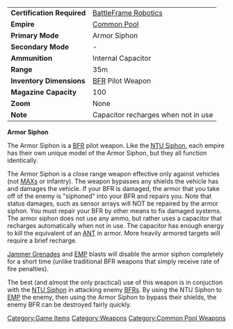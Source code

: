 |                            |                                                         |
|----------------------------|---------------------------------------------------------|
| **Certification Required** | [BattleFrame Robotics](BattleFrame_Robotics "wikilink") |
| **Empire**                 | [Common Pool](Common_Pool "wikilink")                   |
| **Primary Mode**           | Armor Siphon                                            |
| **Secondary Mode**         | \-                                                      |
| **Ammunition**             | Internal Capacitor                                      |
| **Range**                  | 35m                                                     |
| **Inventory Dimensions**   | [BFR](BFR "wikilink") Pilot Weapon                      |
| **Magazine Capacity**      | 100                                                     |
| **Zoom**                   | None                                                    |
| **Note**                   | Capacitor recharges when not in use                     |

**Armor Siphon**

The Armor Siphon is a [BFR](BFR "wikilink") pilot weapon. Like the [NTU
Siphon](NTU_Siphon "wikilink"), each empire has their own unique model
of the Armor Siphon, but they all function identically.

The Armor Siphon is a close range weapon effective only against vehicles
(not [MAXs](MAX "wikilink") or infantry). The weapon bypasses any
shields the vehicle has and damages the vehicle. If your BFR is damaged,
the armor that you take off of the enemy is "siphoned" into your BFR and
repairs you. Note that status damages, such as sensor arrays will NOT be
repaired by the armor siphon. You must repair your BFR by other means to
fix damaged systems. The armor siphon does not use any ammo, but rather
uses a capacitor that recharges automatically when not in use. The
capacitor has enough energy to kill the equivalent of an
[ANT](ANT "wikilink") in armor. More heavily armored targets will
require a brief recharge.

[Jammer Grenades](Jammer_Grenade "wikilink") and [EMP](EMP "wikilink")
blasts will disable the armor siphon completely for a short time (unlike
traditional BFR weapons that simply receive rate of fire penalties).

The best (and almost the only practical) use of this weapon is in
conjuction with the [NTU Siphon](NTU_Siphon "wikilink") in attacking
enemy [BFRs](BFR "wikilink"). By using the NTU Siphon to
[EMP](EMP "wikilink") the enemy, then using the Armor Siphon to bypass
their shields, the enemy BFR can be destroyed fairly quickly.

[Category:Game Items](Category:Game_Items "wikilink")
[Category:Weapons](Category:Weapons "wikilink") [Category:Common Pool
Weapons](Category:Common_Pool_Weapons "wikilink")